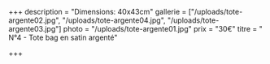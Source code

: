 +++
description = "Dimensions: 40x43cm"
gallerie = ["/uploads/tote-argente02.jpg", "/uploads/tote-argente04.jpg", "/uploads/tote-argente03.jpg"]
photo = "/uploads/tote-argente01.jpg"
prix = "30€"
titre = " N°4 - Tote bag en satin argenté"

+++
